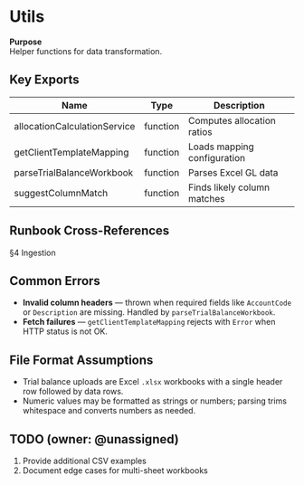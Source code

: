 # Utils

**Purpose**    
Helper functions for data transformation.

## Key Exports
| Name | Type | Description |
|------|------|-------------|
| allocationCalculationService | function | Computes allocation ratios |
| getClientTemplateMapping | function | Loads mapping configuration |
| parseTrialBalanceWorkbook | function | Parses Excel GL data |
| suggestColumnMatch | function | Finds likely column matches |

## Runbook Cross-References
§4 Ingestion

## Common Errors
- **Invalid column headers** — thrown when required fields like `AccountCode` or `Description` are missing. Handled by `parseTrialBalanceWorkbook`.
- **Fetch failures** — `getClientTemplateMapping` rejects with `Error` when HTTP status is not OK.

## File Format Assumptions
- Trial balance uploads are Excel `.xlsx` workbooks with a single header row followed by data rows.
- Numeric values may be formatted as strings or numbers; parsing trims whitespace and converts numbers as needed.

## TODO (owner: @unassigned)
1. Provide additional CSV examples
2. Document edge cases for multi-sheet workbooks
